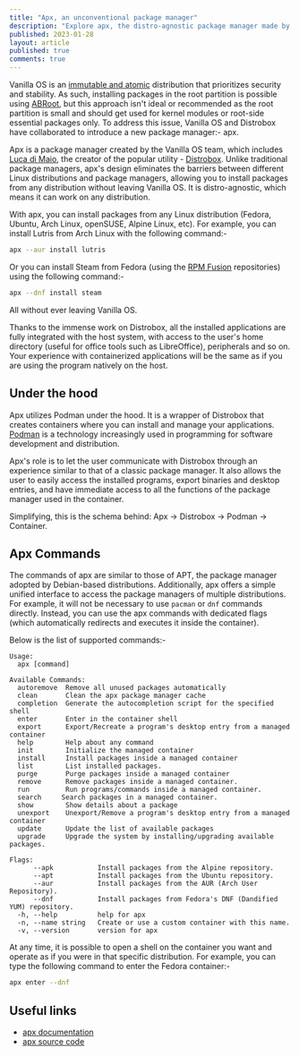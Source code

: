 ```yaml
---
title: "Apx, an unconventional package manager"
description: "Explore apx, the distro-agnostic package manager made by Vanilla OS and Distrobox."
published: 2023-01-28
layout: article
published: true
comments: true
---
```


Vanilla OS is an [immutable and atomic](https://vanillaos.org/2023/01/28/almost-vs-abroot.html#immutability-and-atomicity) distribution that prioritizes security and stability. As such, installing packages in the root partition is possible using [ABRoot](https://documentation.vanillaos.org/docs/apx/), but this approach isn't ideal or recommended as the root partition is small and should get used for kernel modules or root-side essential packages only. To address this issue, Vanilla OS and Distrobox have collaborated to introduce a new package manager:- apx.

Apx is a package manager created by the Vanilla OS team, which includes [Luca di Maio](https://github.com/89luca89), the creator of the popular utility - [Distrobox](https://github.com/89luca89/distrobox). Unlike traditional package managers, apx's design eliminates the barriers between different Linux distributions and package managers, allowing you to install packages from any distribution without leaving Vanilla OS. It is distro-agnostic, which means it can work on any distribution.

With apx, you can install packages from any Linux distribution (Fedora, Ubuntu, Arch Linux, openSUSE, Alpine Linux, etc). For example, you can install Lutris from Arch Linux with the following command:-

```bash
apx --aur install lutris
```

Or you can install Steam from Fedora (using the [RPM Fusion](https://rpmfusion.org/) repositories) using the following command:-

```bash
apx --dnf install steam
```

All without ever leaving Vanilla OS.

Thanks to the immense work on Distrobox, all the installed applications are fully integrated with the host system, with access to the user's home directory (useful for office tools such as LibreOffice), peripherals and so on. Your experience with containerized applications will be the same as if you are using the program natively on the host.

## Under the hood

Apx utilizes Podman under the hood. It is a wrapper of Distrobox that creates containers where you can install and manage your applications. [Podman](https://podman.io/) is a technology increasingly used in programming for software development and distribution. 

Apx's role is to let the user communicate with Distrobox through an experience similar to that of a classic package manager. It also allows the user to easily access the installed programs, export binaries and desktop entries, and have immediate access to all the functions of the package manager used in the container.

Simplifying, this is the schema behind: Apx -> Distrobox -> Podman -> Container.

## Apx Commands

The commands of apx are similar to those of APT, the package manager adopted by Debian-based distributions. Additionally, apx offers a simple unified interface to access the package managers of multiple distributions. For example, it will not be necessary to use `pacman` or `dnf` commands directly. Instead, you can use the apx commands with dedicated flags (which automatically redirects and executes it inside the container).

Below is the list of supported commands:-

```
Usage:
  apx [command]

Available Commands:
  autoremove  Remove all unused packages automatically
  clean       Clean the apx package manager cache
  completion  Generate the autocompletion script for the specified shell
  enter       Enter in the container shell
  export      Export/Recreate a program's desktop entry from a managed container
  help        Help about any command
  init        Initialize the managed container
  install     Install packages inside a managed container
  list        List installed packages.
  purge       Purge packages inside a managed container
  remove      Remove packages inside a managed container.
  run         Run programs/commands inside a managed container.
  search     Search packages in a managed container.
  show        Show details about a package
  unexport    Unexport/Remove a program's desktop entry from a managed container
  update      Update the list of available packages
  upgrade     Upgrade the system by installing/upgrading available packages.

Flags:
      --apk           Install packages from the Alpine repository.
      --apt           Install packages from the Ubuntu repository.
      --aur           Install packages from the AUR (Arch User Repository).
      --dnf           Install packages from Fedora's DNF (Dandified YUM) repository.
  -h, --help          help for apx
  -n, --name string   Create or use a custom container with this name.
  -v, --version       version for apx
```

At any time, it is possible to open a shell on the container you want and operate as if you were in that specific distribution. For example, you can type the following command to enter the Fedora container:-

```bash
apx enter --dnf
```

## Useful links

- [apx documentation](https://documentation.vanillaos.org/docs/apx/)
- [apx source code](https://github.com/Vanilla-OS/apx)
